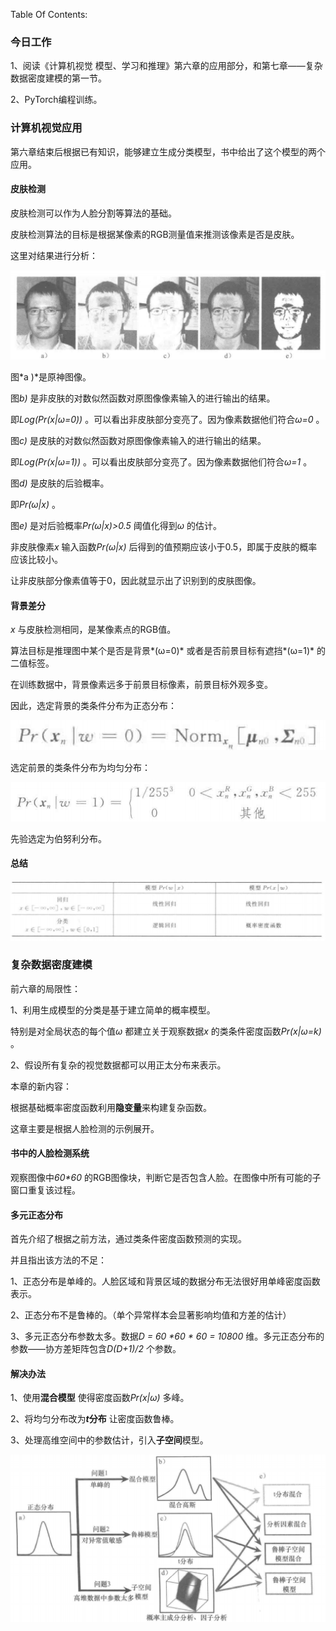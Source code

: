 Table Of Contents:

### 今日工作

1、阅读《计算机视觉 模型、学习和推理》第六章的应用部分，和第七章——复杂数据密度建模的第一节。

2、PyTorch编程训练。

### 计算机视觉应用

第六章结束后根据已有知识，能够建立生成分类模型，书中给出了这个模型的两个应用。


#### 皮肤检测

皮肤检测可以作为人脸分割等算法的基础。

皮肤检测算法的目标是根据某像素的RGB测量值来推测该像素是否是皮肤。

这里对结果进行分析：

![](https://github.com/fantasy995/ComputerVision/blob/main/images/Snipaste_2020-10-22_18-22-24.png?raw=true)

图*a )*是原神图像。

图*b)* 是非皮肤的对数似然函数对原图像像素输入的进行输出的结果。

即*Log(Pr(x|ω=0))* 。可以看出非皮肤部分变亮了。因为像素数据他们符合*ω=0* 。

图*c)* 是皮肤的对数似然函数对原图像像素输入的进行输出的结果。

即*Log(Pr(x|ω=1))* 。可以看出皮肤部分变亮了。因为像素数据他们符合*ω=1* 。

图*d)* 是皮肤的后验概率。

即*Pr(ω|x)* 。  

图*e)* 是对后验概率*Pr(ω|x)>0.5* 阈值化得到*ω* 的估计。

非皮肤像素*x* 输入函数*Pr(ω|x)* 后得到的值预期应该小于0.5，即属于皮肤的概率应该比较小。

让非皮肤部分像素值等于0，因此就显示出了识别到的皮肤图像。

#### 背景差分

*x*  与皮肤检测相同，是某像素点的RGB值。

算法目标是推理图中某个是否是背景*(ω=0)* 或者是否前景目标有遮挡*(ω=1)* 的二值标签。

在训练数据中，背景像素远多于前景目标像素，前景目标外观多变。

因此，选定背景的类条件分布为正态分布：

![](https://github.com/fantasy995/ComputerVision/blob/main/images/Snipaste_2020-10-22_18-56-40.png?raw=true)

选定前景的类条件分布为均匀分布：

![](https://github.com/fantasy995/ComputerVision/blob/main/images/Snipaste_2020-10-22_18-56-54.png?raw=true)

先验选定为伯努利分布。

#### 总结

![](https://github.com/fantasy995/ComputerVision/blob/main/images/Snipaste_2020-10-22_19-06-34.png?raw=true)

### 复杂数据密度建模

前六章的局限性：

1、利用生成模型的分类是基于建立简单的概率模型。

特别是对全局状态的每个值*ω* 都建立关于观察数据*x* 的类条件密度函数*Pr(x|ω=k)* 。

2、假设所有复杂的视觉数据都可以用正太分布来表示。

本章的新内容：

根据基础概率密度函数利用**隐变量**来构建复杂函数。

这章主要是根据人脸检测的示例展开。

#### 书中的人脸检测系统

观察图像中*60\*60* 的RGB图像块，判断它是否包含人脸。在图像中所有可能的子窗口重复该过程。

#### 多元正态分布

首先介绍了根据之前方法，通过类条件密度函数预测的实现。

并且指出该方法的不足：

1、正态分布是单峰的。人脸区域和背景区域的数据分布无法很好用单峰密度函数表示。

2、正态分布不是鲁棒的。（单个异常样本会显著影响均值和方差的估计）

3、多元正态分布参数太多。数据*D = 60 \*60 \* 60 = 10800* 维。多元正态分布的参数——协方差矩阵包含*D(D+1)/2* 个参数。

#### 解决办法

1、使用**混合模型** 使得密度函数*Pr(x|ω)* 多峰。

2、将均匀分布改为***t*分布** 让密度函数鲁棒。

3、处理高维空间中的参数估计，引入**子空间**模型。

![](https://github.com/fantasy995/ComputerVision/blob/main/images/Snipaste_2020-10-22_19-26-38.png?raw=true)